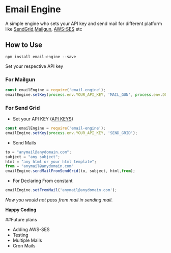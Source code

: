 # Email Engine
A simple engine who sets your API key and send mail for different platform like [SendGrid](https://sendgrid.com/),[Mailgun](https://www.mailgun.com/), [AWS-SES](https://aws.amazon.com/ses/) etc

## How to Use

    npm install email-engine --save

Set your respective API key


### For Mailgun 

```javascript
const emailEngine = require('email-engine');
emailEngine.setKey(process.env.YOUR_API_KEY, 'MAIL_GUN', process.env.DOMAIN);
```

### For Send Grid 

 - Set your API KEY ([API KEYS](https://app.sendgrid.com/settings/api_keys))

```javascript
const emailEngine = require('email-engine');
emailEngine.setKey(process.env.YOUR_API_KEY, 'SEND_GRID');
```

 - Send Mails

```javascript
to = "anymail@anydomain.com";
subject = "any subject";
html = "any html or your html template";
from = "anymail@anydomain.com"
emailEngine.sendMailFromSendGrid(to, subject, html,from);
```

 - For Declaring From constant
 
```javascript
emailEngine.setFromMail('anymail@anydomain.com');
```

*Now you would not pass from mail in sending mail.*

**Happy Coding** 

##Future plans
- Adding AWS-SES
- Testing
- Multiple Mails 
- Cron Mails
